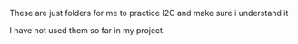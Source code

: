 These are just folders for me to practice I2C and make sure i understand it

I have not used them so far in my project. 